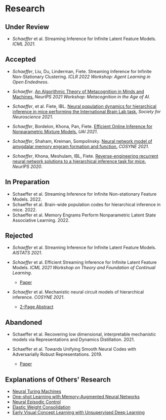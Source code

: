 # Research

## Under Review
- _Schaeffer_ et al. Streaming Inference for Infinite Latent Feature Models. _ICML 2021_.



## Accepted

- _Schaeffer_, Liu, Du, Linderman, Fiete. Streaming Inference for Infinite Non-Stationary Clustering.
  _ICLR 2022 Workshop: Agent Learning in Open Endedness_.

- *Schaeffer*. [An Algorithmic Theory of Metacognition in Minds and Machines.](research/2021_neurips_workshop_metacognition/main.html) 
  _NeurIPS 2021 Workshop: Metacognition in the Age of AI_.

- *Schaeffer*, et al. Fiete, IBL. [Neural population dynamics for hierarchical inference in mice performing 
the International Brain Lab task.](research/2021_sfn_ibl/main.html) _Society for Neuroscience 2021_.
  
- *Schaeffer*, Bordelon, Khona, Pan, Fiete. [Efficient Online Inference for Nonparametric Mixture Models.](research/2021_uai_streaming_crp/main.html) _UAI 2021_.

- *Schaeffer*, Shaham, Kreiman, Sompolinsky. [Neural network model of amygdalar memory engram formation 
  and function.](research/2021_cosyne_amygdalar_engram/main.html) _COSYNE 2021_.

- *Schaeffer*, Khona, Meshulam, IBL, Fiete. [Reverse-engineering recurrent neural network solutions to a hierarchical inference task for 
  mice.](research/2020_neurips_reverse_engineering/main.html) _NeurIPS 2020_.

## In Preparation

- Schaeffer et al. Streaming Inference for Infinite Non-stationary Feature Models. 2022.
- Schaeffer et al. Brain-wide population codes for hierarchical inference in mice. 2022.
- Schaeffer et al. Memory Engrams Perform Nonparametric Latent State Associative Learning. 2022.
  

## Rejected

- _Schaeffer_ et al. Streaming Inference for Infinite Latent Feature Models. _AISTATS 2021_.

- _Schaeffer_ et al. Efficient
  Streaming Inference for Infinite Latent Feature Models. _ICML 2021 Workshop on Theory
  and Foundation of Continual Learning_.
  - [Paper](research/2021_icml_streaming_ibp/paper.pdf)

- _Schaeffer_ et al.
  Mechanistic neural circuit models of hierarchical inference. _COSYNE 2021_.
  - [2-Page Abstract](research/2021_cosyne_ibl_rnn/abstract.pdf) 

## Abandoned

- Schaeffer et al. Recovering low dimensional, interpretable mechanistic models
  via Representations and Dynamics Distillation. 2021.

- Schaeffer et al. Towards Unifying Smooth 
  Neural Codes with Adversarially Robust Representations. 2019.
  - [Paper](research/2019_am226_smooth_neural_codes/paper.pdf)


## Explanations of Others' Research
- [Neural Turing Machines](research/neural_turing_machine/main.html)
- [One-shot Learning with Memory-Augmented Neural Networks](research/one_shot_learning_with_memory_augmented_nn/main.html)
- [Neural Episodic Control](research/neural_episodic_control/main.html)
- [Elastic Weight Consolidation](research/elastic_weight_consolidation/main.html)
- [Early Visual Concept Learning with Unsupervised Deep Learning](research/early_visual_concept_learning/main.html)
